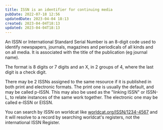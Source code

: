 ```yaml
---
title: ISSN is an identifier for continuing media
pubDate: 2022-07-18 12:56
updatedDate: 2023-04-04 18:13
created: 2023-04-04T18:13
updated: 2023-04-04T18:13
---
```


An ISSN or International Standard Serial Number is an 8-digit code used to identify newspapers, journals, magazines and periodicals of all kinds and on all media. It is associated with the title of the publication (eg journal name).

The format is 8 digits or 7 digits and an X, in 2 groups of 4, where the last digit is a check digit.

There may be 2 ISSNs assigned to the same resource if it is published in both print and electronic formats. The print one is usually the default, and may be called p-ISSN. This may also be used as the "linking ISSN" or ISSN-L, to relate instances of the same work together. The electronic one may be called e-ISSN or EISSN.

You can search by ISSN on worldcat like [worldcat.org/ISSN/1234-4567](https://www.worldcat.org/ISSN/1021-9749) and it will resolve to a record by searching worldcat's registers, not the international ISSN Register.
